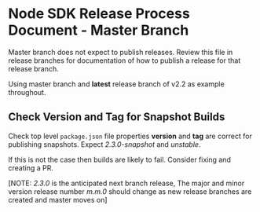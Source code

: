 # Node SDK Release Process Document - Master Branch

Master branch does not expect to publish releases. Review this file in release branches for documentation of how to publish a release for that release branch.

Using master branch and **latest** release branch of v2.2 as example throughout.

## Check Version and Tag for Snapshot Builds

Check top level `package.json` file properties **version** and **tag** are correct for publishing snapshots.  Expect *2.3.0-snapshot* and *unstable*.  

If this is not the case then builds are likely to fail.  Consider fixing and creating a PR.

[NOTE: *2.3.0* is the anticipated next branch release, The major and minor version release number *m.m.0* should change as new release branches are created and master moves on]

